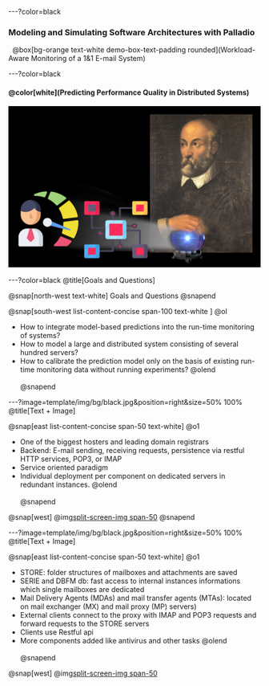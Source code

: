 ---?color=black
### Modeling and Simulating Software Architectures with Palladio
&nbsp;
@box[bg-orange text-white demo-box-text-padding rounded](Workload-Aware Monitoring of a 1&1 E-mail System)

---?color=black
#### @color[white](**Predicting Performance Quality in Distributed Systems**)

![](template/img/palladioperf.png)

---?color=black
@title[Goals and Questions]

@snap[north-west text-white]
Goals and Questions
@snapend

@snap[south-west list-content-concise span-100 text-white ]
@ol
- How to integrate model-based predictions into the run-time monitoring of systems?
- How to model a large and distributed system consisting of several hundred servers?
- How to calibrate the prediction model only on the basis of existing run-time monitoring data without running experiments? 
@olend
<br><br>
@snapend

---?image=template/img/bg/black.jpg&position=right&size=50% 100%
@title[Text + Image]

@snap[east list-content-concise span-50 text-white]
@o1
- One of the biggest hosters and leading domain registrars
- Backend: E-mail sending, receiving requests, persistence via restful HTTP services, POP3, or IMAP
- Service oriented paradigm
- Individual deployment per component on dedicated servers in redundant instances.
@olend
<br><br>
@snapend

@snap[west]
@img[split-screen-img span-50](template/img/img1.png)
@snapend

---?image=template/img/bg/black.jpg&position=right&size=50% 100%
@title[Text + Image]

@snap[east list-content-concise span-50 text-white]
@o1
- STORE: folder structures of mailboxes and attachments are saved
- SERIE and DBFM db: fast access to internal instances informations which single mailboxes are dedicated
- Mail Delivery Agents (MDAs) and mail transfer agents (MTAs): located on mail exchanger (MX) and mail proxy (MP) servers)
- External clients connect to the proxy with IMAP and POP3 requests and forward requests to the STORE servers
- Clients use Restful api
- More components added like antivirus and other tasks
@olend
<br><br>
@snapend

@snap[west]
@img[split-screen-img span-50](template/img/img1.png)

